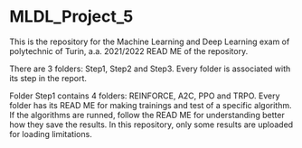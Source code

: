 # MLDL_Project_5
This is the repository for the Machine Learning and Deep Learning exam of polytechnic of Turin, a.a. 2021/2022
READ ME of the repository.

There are 3 folders: Step1, Step2 and Step3.
Every folder is associated with its step in the report. 

Folder Step1 contains 4 folders: REINFORCE, A2C, PPO and TRPO. Every folder has its READ ME for making trainings and test of a specific algorithm. 
If the algorithms are runned, follow the READ ME for understanding better how they save the results. 
In this repository, only some results are uploaded for loading limitations. 
